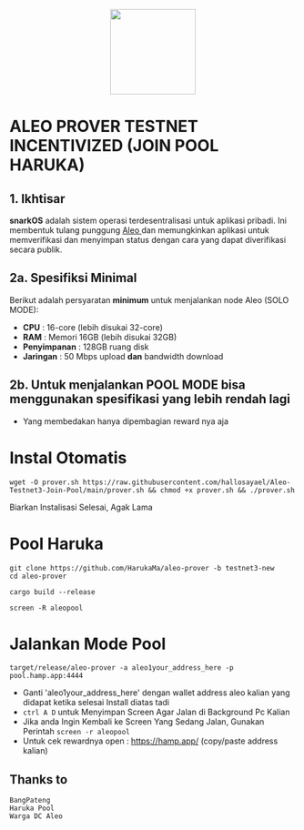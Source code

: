 <p align="center">
  <img height="150" height="auto" src="https://user-images.githubusercontent.com/38981255/185994172-0b4e4ea8-f81a-48db-8020-9be619f485b7.png">
</p>

# ALEO PROVER TESTNET INCENTIVIZED (JOIN POOL HARUKA)

##  1. Ikhtisar

__snarkOS__ adalah sistem operasi terdesentralisasi untuk aplikasi pribadi. Ini membentuk tulang punggung [ Aleo ](https://aleo.org/) dan
memungkinkan aplikasi untuk memverifikasi dan menyimpan status dengan cara yang dapat diverifikasi secara publik.

## 2a. Spesifiksi Minimal

Berikut adalah persyaratan **minimum** untuk menjalankan node Aleo (SOLO MODE):

 -  **CPU** : 16-core (lebih disukai 32-core)
 -  **RAM** : Memori 16GB (lebih disukai 32GB)
 -  **Penyimpanan** : 128GB ruang disk
 -  **Jaringan** : 50 Mbps upload **dan** bandwidth download
 
 ## 2b. Untuk menjalankan POOL MODE bisa menggunakan spesifikasi yang lebih rendah lagi
 
 - Yang membedakan hanya dipembagian reward nya aja

# Instal Otomatis

```
wget -O prover.sh https://raw.githubusercontent.com/hallosayael/Aleo-Testnet3-Join-Pool/main/prover.sh && chmod +x prover.sh && ./prover.sh
```

Biarkan Instalisasi Selesai, Agak Lama

# Pool Haruka

```
git clone https://github.com/HarukaMa/aleo-prover -b testnet3-new
cd aleo-prover
```
```
cargo build --release
```
```
screen -R aleopool
```

# Jalankan Mode Pool

```
target/release/aleo-prover -a aleo1your_address_here -p pool.hamp.app:4444
```
- Ganti 'aleo1your_address_here' dengan wallet address aleo kalian yang didapat ketika selesai Install diatas tadi
- `ctrl A D` untuk Menyimpan Screen Agar Jalan di Background Pc Kalian
- Jika anda Ingin Kembali ke Screen Yang Sedang Jalan, Gunakan Perintah `screen -r aleopool`
- Untuk cek rewardnya open : https://hamp.app/ (copy/paste address kalian)

## Thanks to

```
BangPateng
Haruka Pool
Warga DC Aleo
```
